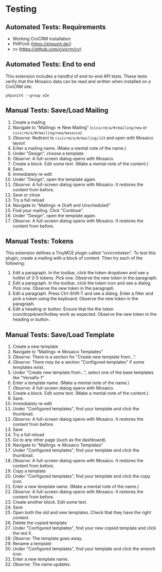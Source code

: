 # Testing

## Automated Tests: Requirements

 * Working CiviCRM installation
 * PHPUnit (https://phpunit.de/)
 * cv (https://github.com/civicrm/cv)

## Automated Tests: End to end

This extension includes a handful of end-to-end API tests.  These tests
verify that the Mosaico data can be read and written when installed on a
CiviCRM site.

```
phpunit4 --group e2e
```

## Manual Tests: Save/Load Mailing

 1. Create a mailing
   1. Navigate to "Mailings => New Mailing" (`civicrm/a/#/mailing/new` or `civicrm/a/#/mailing/new/mosaico`)
   2. _Observe_: Redirect to `civicrm/a/#/mailing/123` and open with Mosaico layout
   3. Enter a mailing name. (Make a mental note of the name.)
   4. Under "Design", choose a template.
   5. _Observe_: A full-screen dialog opens with Mosaico.
   6. Create a block. Edit some text. (Make a mental note of the content.)
   7. Save.
 2. Immediately re-edit
   1. Under "Design", open the template again.
   2. _Observe_: A full-screen dialog opens with Mosaico. It restores the content from before.
   3. Save or close
 3. Try a full reload
   1. Navigate to "Mailings => Draft and Unscheduled"
   2. Find your mailing. Click "Continue".
   3. Under "Design", open the template again.
   4. _Observe_: A full-screen dialog opens with Mosaico. It restores the content from before.

## Manual Tests: Tokens

This extension defines a TinyMCE plugin called "civicrmtoken".  To test this
plugin, create a mailing with a block of content. Then try each of the following:

 1. Edit a paragraph. In the toolbar, click the token dropdown and see a hotlist of 3-5 tokens. Pick one. Observe the new token in the paragraph.
 2. Edit a paragraph. In the toolbar, click the token icon and see a dialog. Pick one. Observe the new token in the paragraph.
 3. Edit a paragraph. Press Ctrl-Shift-T and see a dialog. Enter a filter and pick a token using the keyboard. Observe the new token in the paragraph.
 4. Edit a heading or button. Ensure that the the token icon/dropdown/hotkey work as expected. Observe the new token in the heading or button.

## Manual Tests: Save/Load Template

 1. Create a new template
   1. Navigate to "Mailings => Mosaico Templates"
   2. _Observe_: There is a section for "Create new template from...".
   3. _Observe_: There *may be* a section "Configured templates" if some templates exist.
   4. Under "Create new template from...", select one of the base templates like "Versafix 1"
   5. Enter a template name. (Make a mental note of the name.)
   6. _Observe_: A full-screen dialog opens with Mosaico.
   7. Create a block. Edit some text. (Make a mental note of the content.)
   8. Save.
 2. Immediately re-edit
   1. Under "Configured templates", find your template and click the thumbnail.
   2. _Observe_: A full-screen dialog opens with Mosaico. It restores the content from before.
   3. Save
 3. Try a full reload
   1. Go to any other page (such as the dashboard).
   2. Navigate to "Mailings => Mosaico Templates"
   3. Under "Configured templates", find your template and click the thumbnail.
   4. _Observe_: A full-screen dialog opens with Mosaico. It restores the content from before.
 4. Copy a template
   1. Under "Configured templates", find your template and click the copy icon.
   2. Enter a new template name. (Make a mental note of the name.)
   3.  _Observe_: A full-screen dialog opens with Mosaico. It restores the content from before.
   4. Create another block.  Edit some text.
   5. Save
   6. Open both the old and new templates. Check that they have the right content.
 5. Delete the copied template
   1. Under "Configured templates", find your new copied template and click the red X.
   2. _Observe_: The template goes away.
 6. Rename a template
   1. Under "Configured templates", find your template and click the wrench icon.
   2. Enter a new template name.
   3. _Observe_: The name updates.
